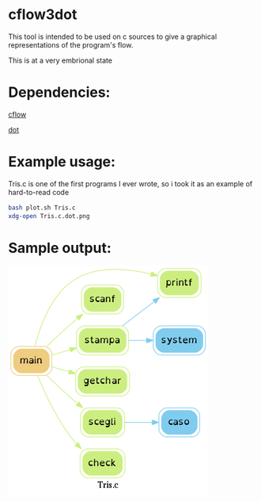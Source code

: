 # cflow3dot
This tool is intended to be used on c sources to give a graphical representations of the program's flow.

This is at a very embrional state

# Dependencies:
[cflow](https://www.gnu.org/software/cflow/)

[dot](http://www.graphviz.org/)

# Example usage:
Tris.c is one of the first programs I ever wrote, so i took it as an example of hard-to-read code
```sh
bash plot.sh Tris.c 
xdg-open Tris.c.dot.png
```

# Sample output:

![Just a sample](./Tris.c.dot.png)

